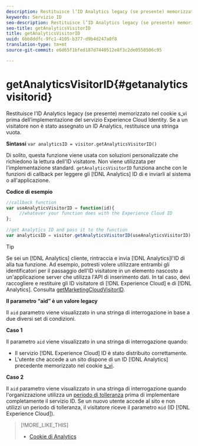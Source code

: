 ```yaml
---
description: Restituisce l’ID Analytics legacy (se presente) memorizzato nel cookie s_vi prima dell’implementazione del servizio Experience Cloud Identity. Se a un visitatore non è stato assegnato un ID Analytics, restituisce una stringa vuota.
keywords: Servizio ID
seo-description: Restituisce l’ID Analytics legacy (se presente) memorizzato nel cookie s_vi prima dell’implementazione del servizio Experience Cloud Identity. Se a un visitatore non è stato assegnato un ID Analytics, restituisce una stringa vuota.
seo-title: getAnalyticsVisitorID
title: getAnalyticsVisitorID
uuid: 6bb8ddfc-9fc1-4105-b377-d9b4d247a0f8
translation-type: tm+mt
source-git-commit: e6d65f1bfed187d7440512e8f3c2de0550506c95

---
```



# getAnalyticsVisitorID{#getanalyticsvisitorid}

Restituisce l’ID Analytics legacy (se presente) memorizzato nel cookie s_vi prima dell’implementazione del servizio Experience Cloud Identity. Se a un visitatore non è stato assegnato un ID Analytics, restituisce una stringa vuota.

**Sintassi** `var analyticsID = visitor.getAnalyticsVisitorID()`

Di solito, questa funzione viene usata con soluzioni personalizzate che richiedono la lettura dell'ID visitatore. Non viene utilizzata per l'implementazione standard. `getAnalyticsVisitorID` funziona anche con le funzioni di callback per leggere gli [!DNL Analytics] ID di e inviarli al sistema o all'applicazione.

**Codice di esempio**

```js
//callback function 
var useAnalyticsVisitorID = function(id){ 
     //whatever your function does with the Experience Cloud ID 
}; 
 
//get Analytics ID and pass it to the function 
var analyticsID = visitor.getAnalyticsVisitorID(useAnalyticsVisitorID)
```

>[!TIP]
>
>Se sei un [!DNL Analytics] cliente, rintraccia e invia [!DNL Analytics]l'ID di alla tua funzione. Ad esempio, potresti volere utilizzare entrambi gli identificatori per il passaggio dell'ID visitatore in un elemento nascosto a un'applicazione server che utilizza l'API di inserimento dati. In tal caso, devi raccogliere e restituire gli ID visitatore di [!DNL Experience Cloud] e di [!DNL Analytics]. Consulta [getMarketingCloudVisitorID](../../library/get-set/getmcvid.md).

**Il parametro “aid” è un valore legacy**

Il `aid` parametro viene visualizzato in una stringa di interrogazione in base a due diversi set di condizioni.

**Caso 1**

Il parametro `aid` viene visualizzato in una stringa di interrogazione quando:

* Il servizio [!DNL Experience Cloud] ID è stato distribuito correttamente.
* L'utente che accede a un sito dispone di un ID [!DNL Analytics] precedente memorizzato nel cookie [s_vi](https://marketing.adobe.com/resources/help/en_US/whitepapers/cookies/?f=cookies_analytics.html).

**Caso 2**

Il `aid` parametro viene visualizzato in una stringa di interrogazione quando l'organizzazione utilizza un [periodo di tolleranza](../../reference/analytics-reference/grace-period.md) prima di implementare completamente il servizio ID. Se un nuovo utente accede al sito e non utilizzi un periodo di tolleranza, il visitatore riceve il parametro `mid` (ID [!DNL Experience Cloud]).

>[!MORE_LIKE_THIS]
>
>* [Cookie di Analytics](https://marketing.adobe.com/resources/help/en_US/whitepapers/cookies/cookies_analytics.html)


